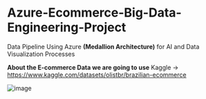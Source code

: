 # Azure-Ecommerce-Big-Data-Engineering-Project
Data Pipeline Using Azure **(Medallion Architecture)** for AI and Data Visualization Processes


**About the E-commerce Data we are going to use** 
Kaggle -> https://www.kaggle.com/datasets/olistbr/brazilian-ecommerce

![image](https://github.com/user-attachments/assets/76749e29-b1fc-47f7-9a05-18c409b5577e)

